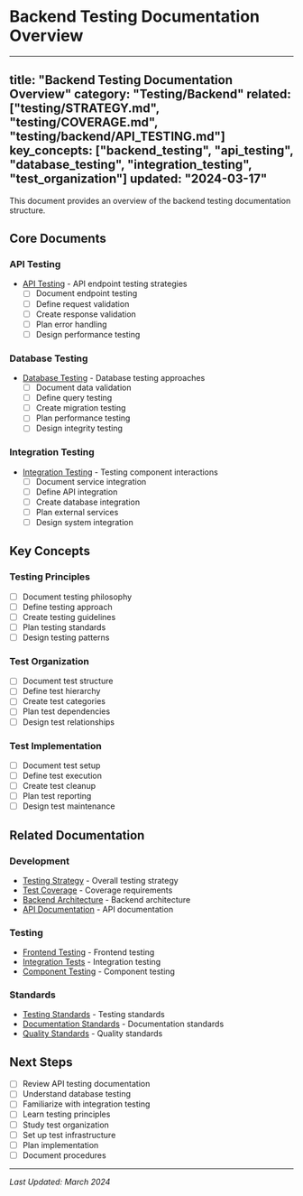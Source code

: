 # Backend Testing Documentation Overview

---
title: "Backend Testing Documentation Overview"
category: "Testing/Backend"
related: ["testing/STRATEGY.md", "testing/COVERAGE.md", "testing/backend/API_TESTING.md"]
key_concepts: ["backend_testing", "api_testing", "database_testing", "integration_testing", "test_organization"]
updated: "2024-03-17"
---

This document provides an overview of the backend testing documentation structure.

## Core Documents

### API Testing
- [API Testing](API_TESTING.md) - API endpoint testing strategies
  - [ ] Document endpoint testing
  - [ ] Define request validation
  - [ ] Create response validation
  - [ ] Plan error handling
  - [ ] Design performance testing

### Database Testing
- [Database Testing](DATABASE_TESTING.md) - Database testing approaches
  - [ ] Document data validation
  - [ ] Define query testing
  - [ ] Create migration testing
  - [ ] Plan performance testing
  - [ ] Design integrity testing

### Integration Testing
- [Integration Testing](INTEGRATION_TESTING.md) - Testing component interactions
  - [ ] Document service integration
  - [ ] Define API integration
  - [ ] Create database integration
  - [ ] Plan external services
  - [ ] Design system integration

## Key Concepts

### Testing Principles
- [ ] Document testing philosophy
- [ ] Define testing approach
- [ ] Create testing guidelines
- [ ] Plan testing standards
- [ ] Design testing patterns

### Test Organization
- [ ] Document test structure
- [ ] Define test hierarchy
- [ ] Create test categories
- [ ] Plan test dependencies
- [ ] Design test relationships

### Test Implementation
- [ ] Document test setup
- [ ] Define test execution
- [ ] Create test cleanup
- [ ] Plan test reporting
- [ ] Design test maintenance

## Related Documentation

### Development
- [Testing Strategy](../../STRATEGY.md) - Overall testing strategy
- [Test Coverage](../../COVERAGE.md) - Coverage requirements
- [Backend Architecture](../../../backend/ARCHITECTURE.md) - Backend architecture
- [API Documentation](../../../backend/api/API_REFERENCE.md) - API documentation

### Testing
- [Frontend Testing](../frontend/UI_TESTING.md) - Frontend testing
- [Integration Tests](../frontend/INTEGRATION_TESTING.md) - Integration testing
- [Component Testing](../frontend/COMPONENT_TESTING.md) - Component testing

### Standards
- [Testing Standards](../../../standards/TESTING_STANDARDS.md) - Testing standards
- [Documentation Standards](../../../standards/DOCUMENTATION.md) - Documentation standards
- [Quality Standards](../../../standards/QUALITY_STANDARDS.md) - Quality standards

## Next Steps

- [ ] Review API testing documentation
- [ ] Understand database testing
- [ ] Familiarize with integration testing
- [ ] Learn testing principles
- [ ] Study test organization
- [ ] Set up test infrastructure
- [ ] Plan implementation
- [ ] Document procedures

---

*Last Updated: March 2024* 